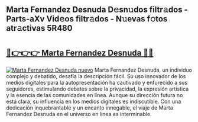 ## Marta Fernandez Desnuda D𝚎sn𝚞dos filtr𝚊dos - Parts-aXv Vid𝚎os filtr𝚊dos - N𝚞evas f𝚘tos atr𝚊ctivas 5R480

# <h2><a href="http://mbboqgh.tromn.icu/?c=Marta+Fernandez+Desnuda">🔗👉👉👉 Marta Fernandez Desnuda 🔗🔗</a></h2>

[![Marta Fernandez Desnuda nuevo](https://i.imgur.com/pEAQMta.gif)](http://mbboqgh.tromn.icu/?c=Marta+Fernandez+Desnuda)
Marta Fernandez Desnuda, un individuo complejo y debatido, desafía la descripción fácil. Su uso innovador de los medios digitales para la autopresentación ha cautivado y enfurecido a sus seguidores, estimulando debates sobre la privacidad, la expresión artística y la esencia de las comunidades en línea. Aunque su dirección futura no está clara, su influencia en los medios digitales es indiscutible. Con una dedicación inquebrantable y un encanto innegable, el viaje de Marta Fernandez Desnuda en el universo en línea es interminable.

